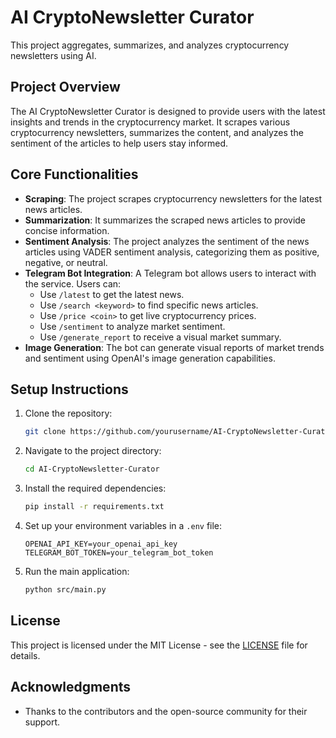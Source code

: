 # AI CryptoNewsletter Curator

This project aggregates, summarizes, and analyzes cryptocurrency newsletters using AI.

## Project Overview

The AI CryptoNewsletter Curator is designed to provide users with the latest insights and trends in the cryptocurrency market. It scrapes various cryptocurrency newsletters, summarizes the content, and analyzes the sentiment of the articles to help users stay informed.

## Core Functionalities

- **Scraping**: The project scrapes cryptocurrency newsletters for the latest news articles.
- **Summarization**: It summarizes the scraped news articles to provide concise information.
- **Sentiment Analysis**: The project analyzes the sentiment of the news articles using VADER sentiment analysis, categorizing them as positive, negative, or neutral.
- **Telegram Bot Integration**: A Telegram bot allows users to interact with the service. Users can:
  - Use `/latest` to get the latest news.
  - Use `/search <keyword>` to find specific news articles.
  - Use `/price <coin>` to get live cryptocurrency prices.
  - Use `/sentiment` to analyze market sentiment.
  - Use `/generate_report` to receive a visual market summary.
- **Image Generation**: The bot can generate visual reports of market trends and sentiment using OpenAI's image generation capabilities.

## Setup Instructions

1. Clone the repository:
   ```bash
   git clone https://github.com/yourusername/AI-CryptoNewsletter-Curator.git
   ```
2. Navigate to the project directory:
   ```bash
   cd AI-CryptoNewsletter-Curator
   ```
3. Install the required dependencies:
   ```bash
   pip install -r requirements.txt
   ```
4. Set up your environment variables in a `.env` file:
   ```
   OPENAI_API_KEY=your_openai_api_key
   TELEGRAM_BOT_TOKEN=your_telegram_bot_token
   ```

5. Run the main application:
   ```bash
   python src/main.py
   ```

## License

This project is licensed under the MIT License - see the [LICENSE](LICENSE) file for details.

## Acknowledgments

- Thanks to the contributors and the open-source community for their support.
